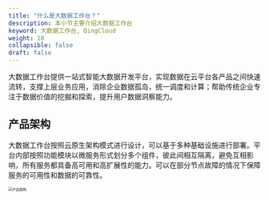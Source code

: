 ```yaml
---
title: "什么是大数据工作台？"
description: 本小节主要介绍大数据工作台
keyword: 大数据工作台, QingCloud
weight: 10
collapsible: false
draft: false
---
```



大数据工作台提供一站式智能大数据开发平台，实现数据在云平台各产品之间快速流转，支撑上层业务应用，消除企业数据孤岛，统一调度和计算；帮助传统企业专注于数据价值的挖掘和探索，提升用户数据洞察能力。

## 产品架构

大数据工作台按照云原生架构模式进行设计，可以基于多种基础设施进行部署。平台内部按照功能模块以微服务形式划分多个组件，彼此间相互隔离，避免互相影响，所有服务都具备高可用和高扩展性的能力。可以在部分节点故障的情况下保障服务的可用性和数据的可靠性。

<img src="../../_images/intro_structure.png" alt="产品架构" style="zoom:50%;" />


